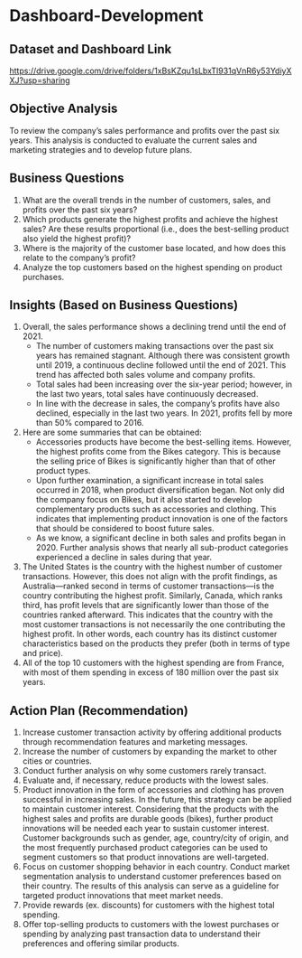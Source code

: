 # Dashboard-Development



## Dataset and Dashboard Link
https://drive.google.com/drive/folders/1xBsKZqu1sLbxTI931qVnR6y53YdiyXXJ?usp=sharing

## Objective Analysis
To review the company’s sales performance and profits over the past six years. This analysis is conducted to evaluate the current sales and marketing strategies and to develop future plans.

## Business Questions
1. What are the overall trends in the number of customers, sales, and profits over the past six years?
2. Which products generate the highest profits and achieve the highest sales? Are these results proportional (i.e., does the best-selling product also yield the highest profit)?
3. Where is the majority of the customer base located, and how does this relate to the company’s profit?
4. Analyze the top customers based on the highest spending on product purchases.

## Insights (Based on Business Questions)
1. Overall, the sales performance shows a declining trend until the end of 2021.
   - The number of customers making transactions over the past six years has remained stagnant. Although there was consistent growth until 2019, a continuous decline followed until the end of 2021. This trend has affected both sales volume and company profits.
   - Total sales had been increasing over the six-year period; however, in the last two years, total sales have continuously decreased.
   - In line with the decrease in sales, the company’s profits have also declined, especially in the last two years. In 2021, profits fell by more than 50% compared to 2016.
2. Here are some summaries that can be obtained:
   - Accessories products have become the best-selling items. However, the highest profits come from the Bikes category. This is because the selling price of Bikes is significantly higher than that of other product types.
   - Upon further examination, a significant increase in total sales occurred in 2018, when product diversification began. Not only did the company focus on Bikes, but it also started to develop complementary products such as accessories and clothing. This indicates that implementing product innovation is one of the factors that should be considered to boost future sales.
   - As we know, a significant decline in both sales and profits began in 2020. Further analysis shows that nearly all sub-product categories experienced a decline in sales during that year.
3. The United States is the country with the highest number of customer transactions. However, this does not align with the profit findings, as Australia—ranked second in terms of customer transactions—is the country contributing the highest profit. Similarly, Canada, which ranks third, has profit levels that are significantly lower than those of the countries ranked afterward. This indicates that the country with the most customer transactions is not necessarily the one contributing the highest profit. In other words, each country has its distinct customer characteristics based on the products they prefer (both in terms of type and price).
4. All of the top 10 customers with the highest spending are from France, with most of them spending in excess of 180 million over the past six years.

## Action Plan (Recommendation)
1. Increase customer transaction activity by offering additional products through recommendation features and marketing messages.
2. Increase the number of customers by expanding the market to other cities or countries.
3. Conduct further analysis on why some customers rarely transact.
4. Evaluate and, if necessary, reduce products with the lowest sales.
5. Product innovation in the form of accessories and clothing has proven successful in increasing sales. In the future, this strategy can be applied to maintain customer interest. Considering that the products with the highest sales and profits are durable goods (bikes), further product innovations will be needed each year to sustain customer interest. Customer backgrounds such as gender, age, country/city of origin, and the most frequently purchased product categories can be used to segment customers so that product innovations are well-targeted.
6. Focus on customer shopping behavior in each country. Conduct market segmentation analysis to understand customer preferences based on their country. The results of this analysis can serve as a guideline for targeted product innovations that meet market needs.
7. Provide rewards (ex. discounts) for customers with the highest total spending.
8. Offer top-selling products to customers with the lowest purchases or spending by analyzing past transaction data to understand their preferences and offering similar products.
